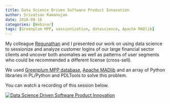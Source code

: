 ```yaml
---
title: Data Science Driven Software Product Innovation
author: Srivatsan Ramanujam
date: 2016-08-16
categories: [Webinar]
tags: [Greenplum MPP, sessionization, datascience, Apache MADlib]
---
```


My colleague [Regunathan](https://www.linkedin.com/in/regu-radhakrishnan-4b76bb1) and I presented our work on using data science to sessionize and analyze customer logins of our large financial sector clients and uncover both anomalies as well as patterns of user segments who could be recommended a different license (cross-sell).

We used [Greenplum MPP database](https://greenplum.org/), [Apache MADlib](https://madlib.apache.org/) and an array of Python libraries in PL/Python and PDLTools to solve this problem.

You can watch a recording of this session below.

[![Data Science Driven Software Product Innovation](https://raw.githubusercontent.com/vatsan/vatsan.github.io/master/assets/img/sample/ds_software_product_innovation_2016.png)](https://www.youtube.com/watch?v=1HoHksV69X0)
